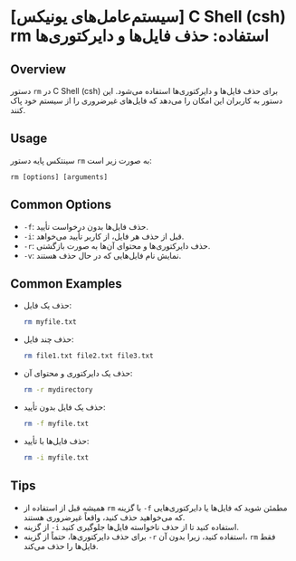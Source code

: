 # [سیستم‌عامل‌های یونیکس] C Shell (csh) rm استفاده: حذف فایل‌ها و دایرکتوری‌ها

## Overview
دستور `rm` در C Shell (csh) برای حذف فایل‌ها و دایرکتوری‌ها استفاده می‌شود. این دستور به کاربران این امکان را می‌دهد که فایل‌های غیرضروری را از سیستم خود پاک کنند.

## Usage
سینتکس پایه دستور `rm` به صورت زیر است:

```
rm [options] [arguments]
```

## Common Options
- `-f`: حذف فایل‌ها بدون درخواست تأیید.
- `-i`: قبل از حذف هر فایل، از کاربر تأیید می‌خواهد.
- `-r`: حذف دایرکتوری‌ها و محتوای آن‌ها به صورت بازگشتی.
- `-v`: نمایش نام فایل‌هایی که در حال حذف هستند.

## Common Examples
- حذف یک فایل:
  ```bash
  rm myfile.txt
  ```

- حذف چند فایل:
  ```bash
  rm file1.txt file2.txt file3.txt
  ```

- حذف یک دایرکتوری و محتوای آن:
  ```bash
  rm -r mydirectory
  ```

- حذف یک فایل بدون تأیید:
  ```bash
  rm -f myfile.txt
  ```

- حذف فایل‌ها با تأیید:
  ```bash
  rm -i myfile.txt
  ```

## Tips
- همیشه قبل از استفاده از `rm` با گزینه `-f` مطمئن شوید که فایل‌ها یا دایرکتوری‌هایی که می‌خواهید حذف کنید، واقعاً غیرضروری هستند.
- از گزینه `-i` استفاده کنید تا از حذف ناخواسته فایل‌ها جلوگیری کنید.
- برای حذف دایرکتوری‌ها، حتماً از گزینه `-r` استفاده کنید، زیرا بدون آن، `rm` فقط فایل‌ها را حذف می‌کند.